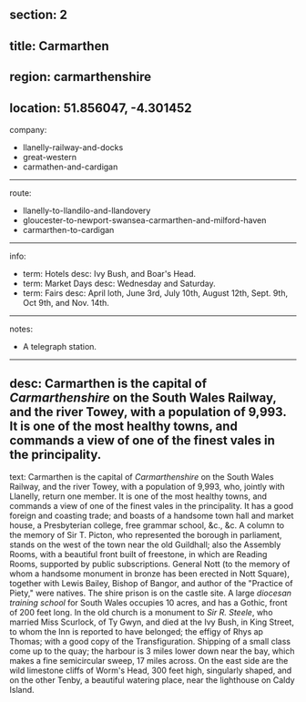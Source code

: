 section: 2
----
title: Carmarthen
----
region: carmarthenshire
----
location: 51.856047, -4.301452
----
company:
- llanelly-railway-and-docks
- great-western
- carmathen-and-cardigan
----
route:
- llanelly-to-llandilo-and-llandovery
- gloucester-to-newport-swansea-carmarthen-and-milford-haven
- carmarthen-to-cardigan
----
info:
- term: Hotels
  desc: Ivy Bush, and Boar's Head.
- term: Market Days
  desc: Wednesday and Saturday.
- term: Fairs
  desc: April loth, June 3rd, July 10th, August 12th, Sept. 9th, Oct 9th, and Nov. 14th.
----
notes:
- A telegraph station.
----
desc: Carmarthen is the capital of *Carmarthenshire* on the South Wales Railway, and the river Towey, with a population of 9,993. It is one of the most healthy towns, and commands a view of one of the finest vales in the principality.
----
text: Carmarthen is the capital of *Carmarthenshire* on the South Wales Railway, and the river Towey, with a population of 9,993, who, jointly with Llanelly, return one member. It is one of the most healthy towns, and commands a view of one of the finest vales in the principality. It has a good foreign and coasting trade; and boasts of a handsome town hall and market house, a Presbyterian college, free grammar school, &c., &c. A column to the memory of Sir T. Picton, who represented the borough in parliament, stands on the west of the town near the old Guildhall; also the Assembly Rooms, with a beautiful front built of freestone, in which are Reading Rooms, supported by public subscriptions. General Nott (to the memory of whom a handsome monument in bronze has been erected in Nott Square), together with Lewis Bailey, Bishop of Bangor, and author of the "Practice of Piety," were natives. The shire prison is on the castle site. A large *diocesan training school* for South Wales occupies 10 acres, and has a Gothic, front of 200 feet long. In the old church is a monument to *Sir R. Steele*, who married Miss Scurlock, of Ty Gwyn, and died at the Ivy Bush, in King Street, to whom the Inn is reported to have belonged; the effigy of Rhys ap Thomas; with a good copy of the Transfiguration. Shipping of a small class come up to the quay; the harbour is 3 miles lower down near the bay, which makes a fine semicircular sweep, 17 miles across. On the east side are the wild limestone cliffs of Worm's Head, 300 feet high, singularly shaped, and on the other Tenby, a beautiful watering place, near the lighthouse on Caldy Island.
